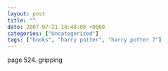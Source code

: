 ```yaml
---
layout: post
title: ""
date: 2007-07-21 14:48:00 +0000
categories: ["Uncategorized"]
tags: ["books", "harry potter", "harry potter 7"]
---
```


page 524. gripping